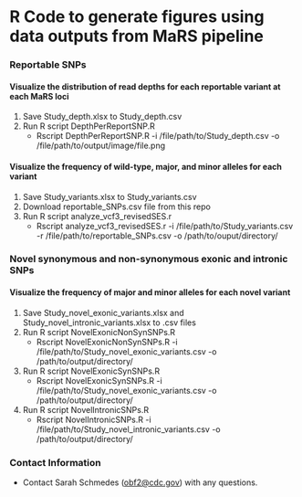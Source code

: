 # R Code to generate figures using data outputs from MaRS pipeline  

### Reportable SNPs
#### Visualize the distribution of read depths for each reportable variant at each MaRS loci
1. Save Study_depth.xlsx to Study_depth.csv
2. Run R script DepthPerReportSNP.R
   * Rscript DepthPerReportSNP.R -i /file/path/to/Study_depth.csv -o /file/path/to/output/image/file.png
#### Visualize the frequency of wild-type, major, and minor alleles for each variant
1. Save Study_variants.xlsx to Study_variants.csv
2. Download reportable_SNPs.csv file from this repo
3. Run R script analyze_vcf3_revisedSES.r
   * Rscript analyze_vcf3_revisedSES.r -i /file/path/to/Study_variants.csv -r /file/path/to/reportable_SNPs.csv -o /path/to/ouput/directory/

### Novel synonymous and non-synonymous exonic and intronic SNPs
#### Visualize the frequency of major and minor alleles for each novel variant
1. Save Study_novel_exonic_variants.xlsx and Study_novel_intronic_variants.xlsx to .csv files
2. Run R script NovelExonicNonSynSNPs.R
   * Rscript NovelExonicNonSynSNPs.R -i /file/path/to/Study_novel_exonic_variants.csv -o /path/to/output/directory/
3. Run R script NovelExonicSynSNPs.R
   * Rscript NovelExonicSynSNPs.R -i /file/path/to/Study_novel_exonic_variants.csv -o /path/to/output/directory/
4. Run R script NovelIntronicSNPs.R
   * Rscript NovelIntronicSNPs.R -i /file/path/to/Study_novel_intronic_variants.csv -o /path/to/output/directory/

### Contact Information

* Contact Sarah Schmedes (obf2@cdc.gov) with any questions.
